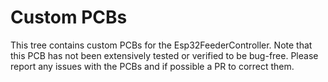 # Custom PCBs

This tree contains custom PCBs for the Esp32FeederController. Note that this PCB
has not been extensively tested or verified to be bug-free. Please report any
issues with the PCBs and if possible a PR to correct them.
